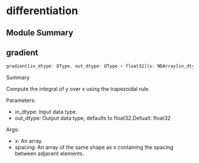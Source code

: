 



# differentiation

##  Module Summary
  

## gradient


```rust
gradient[in_dtype: DType, out_dtype: DType = float32](x: NDArray[in_dtype], spacing: SIMD[in_dtype, 1]) -> NDArray[$1]
```  
Summary  
  
Compute the integral of y over x using the trapezoidal rule.  
  
Parameters:  

- in_dtype: Input data type.
- out_dtype: Output data type, defaults to float32.Defualt: float32
  
Args:  

- x: An array.
- spacing: An array of the same shape as x containing the spacing between adjacent elements.
